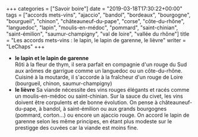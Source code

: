 +++
categories = ["Savoir boire"]
date = "2019-03-18T17:30:22+00:00"
tags = ["accords mets-vins", "ajaccio", "bandol", "bordeaux", "bourgogne", "bourgueil", "chinon", "châteauneuf-du-pape", "corse", "côte-du-rhône", "languedoc", "lapin", "moulis-en-médoc", "pommard", "saint-chinian", "saint-émilion", "saumur-champigny", "val de loire", "vallée du rhône"] 
title = "Les accords mets-vins : le lapin, le lapin de garenne, le lièvre"
writer = "LeChaps"
+++

* **le lapin et le lapin de garenne**  
Rôti à la fleur de thym, il sera parfait en compagnie d'un rouge du Sud aux arômes de garrigue comme un languedoc ou un côte-du-rhône. Cuisiné à la moutarde, il s'accorde à la fraîcheur d'un rouge de Loire (bourgueil, chinon, saumur-champigny)
* **le lièvre**
Sa viande nécessite des vins rouges élégants et racés comme un moulis-en-médoc ou saint-chinian. Sur la sauce du civet, les vins doivent être corpulents et de bonne évolution. On pense à châteauneuf-du-pape, à bandol, à saint-émilion ou aux grands bourgognes (pommard, corton...) ou encore un ajaccio rouge. On accord le lapin de garenne selon les même principes, en étant plus modeste sur le prestigge des cuvées car la viande est moins fine.
